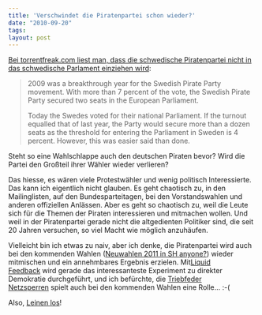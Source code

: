```yaml
---
title: 'Verschwindet die Piratenpartei schon wieder?'
date: "2010-09-20"
tags: 
layout: post
---
```

<p><a href="http://torrentfreak.com/swedish-pirate-party-fails-to-enter-parliament-100919/">Bei torrentfreak.com liest man, dass die schwedische Piratenpartei nicht in das schwedische Parlament einziehen wird</a>:
<blockquote class="posterous_medium_quote">
<p>2009 was a breakthrough year for the Swedish Pirate Party movement. With more than 7 percent of the vote, the Swedish Pirate Party secured two seats in the European Parliament.</p>
<p>Today the Swedes voted for their national Parliament. If the turnout equalled that of last year, the Party would secure more than a dozen seats as the threshold for entering the Parliament in Sweden is 4 percent. However, this was easier said than done.</p>
</blockquote>
<p>Steht so eine Wahlschlappe auch den deutschen Piraten bevor? Wird die Partei den Gro&szlig;teil ihrer W&auml;hler wieder verlieren?</p>
<p>Das hiesse, es w&auml;ren viele Protestw&auml;hler und wenig politisch Interessierte. Das kann ich eigentlich nicht glauben. Es geht chaotisch zu, in den Mailinglisten, auf den Bundesparteitagen, bei den Vorstandswahlen und anderen offiziellen Anl&auml;ssen. Aber es geht so chaotisch zu, weil die Leute sich f&uuml;r die Themen der Piraten interessieren und mitmachen wollen. Und weil in der Piratenpartei gerade nicht die altgedienten Politiker sind, die seit 20 Jahren versuchen, so viel Macht wie m&ouml;glich anzuh&auml;ufen.</p>
<p>Vielleicht bin ich etwas zu naiv, aber ich denke, die Piratenpartei wird auch bei den kommenden Wahlen (<a href="http://www.ndr.de/regional/schleswig-holstein/landesregierungsh100.html">Neuwahlen 2011 in SH anyone?</a>) wieder mitmischen und ein annehmbares Ergebnis erzielen. Mit<a href="http://liquidfeedback.org/">Liquid Feedback</a>&nbsp;wird gerade das interessanteste Experiment zu direkter Demokratie durchgef&uuml;hrt, und ich bef&uuml;rchte, die&nbsp;<a href="http://www.netzpolitik.org/2010/peter-hahne-wirbt-im-zdf-fur-netzsperren/">Triebfeder Netzsperren</a>&nbsp;spielt auch bei den kommenden Wahlen eine Rolle&hellip; :-(</p>
<p>Also,&nbsp;<a href="http://www.piratenpartei.de/">Leinen los</a>!</p>
<p>&nbsp;</p>
<span style="font-weight: normal;">
<p>&nbsp;</p>
</span></p>
